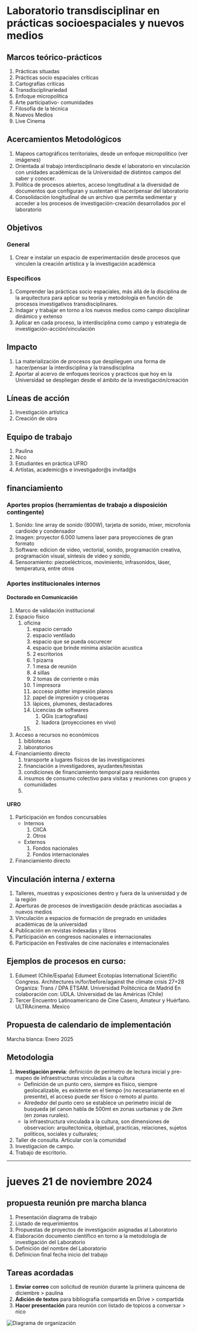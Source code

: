# Laboratorio transdisciplinar en prácticas socioespaciales y nuevos medios

## Marcos teórico-prácticos
1. Prácticas situadas
2. Prácticas socio espaciales críticas 
3. Cartografías críticas 
4. Transdisciplinariedad
5. Enfoque micropolítica 
6. Arte participativo- comunidades
7. Filosofía de la técnica
8. Nuevos Medios
9. Live Cinema

## Acercamientos Metodológicos
1. Mapeos cartográficos territoriales, desde un enfoque micropolítico (ver imágenes)
2. Orientada al trabajo interdisciplinario desde el laboratorio en vinculación con unidades académicas de la Universidad de distintos campos del saber y conocer.
3. Política de procesos abiertos, acceso longitudinal a la diversidad de documentos que configuran y sustentan el hacer/pensar del laboratorio
4. Consolidación longitudinal de un  archivo que permita sedimentar y acceder a los procesos de investigación-creación desarrollados por el laboratorio

## Objetivos 
### General 
1. Crear e instalar un espacio de experimentación desde procesos que vinculen la creación artística y la investigación académica
### Específicos
1. Comprender las prácticas socio espaciales, más allá de la disciplina de la arquitectura para aplicar su teoría y metodología en función de procesos investigativos transdisciplinares.
2. Indagar y trabajar en torno a los nuevos medios como campo disciplinar dinámico y extenso 
3. Aplicar en cada proceso, la interdisciplina como campo y estrategia de investigación-acción/vinculación

## Impacto
1. La materialización de procesos que desplieguen una forma de hacer/pensar la interdisciplina y la transdisciplina
2. Aportar al acervo de enfoques teoricos y practicos que hoy en la Universidad se despliegan desde el ámbito de la investigación/creación

## Líneas de acción
1. Investigación artística
2. Creación de obra

## Equipo de trabajo
1. Paulina 
2. Nico
3. Estudiantes en práctica UFRO
4. Artistas, academic@s e investigador@s invitad@s

## financiamiento

### Aportes propios (herramientas de trabajo a disposición contingente)
1. Sonido: line array de sonido (800W), tarjeta de sonido, mixer, microfonia cardioide y condensador 
2. Imagen: proyector 6.000 lumens laser para proyecciones de gran formato
3. Software: edicion de video, vectorial, sonido, programación creativa, programación visual, síntesis de video y sonido, 
4. Sensoramiento: piezoeléctricos, movimiento, infrasonidos, láser, temperatura, entre otros

### Aportes institucionales internos
#### Doctorado en Comunicación
1. Marco de validación institucional
2. Espacio físico 
    1. oficina
        1. espacio cerrado
        2. espacio ventilado
        3. espacio que se pueda oscurecer
        4. espacio que brinde minima aislación acustica
        5. 2 escritorios
        6. 1 pizarra
        7. 1 mesa de reunión
        8. 4 sillas 
        9. 2 tomas de corriente o más
        10. 1 impresora
        11. accceso plotter impresión planos
        12. papel de impresión y croqueras
        13. lápices, plumones, destacadores 
        14. Licencias de softwares
            1. QGis (cartografías)
            2. Isadora (proyecciones en vivo)
        15. 
3. Acceso a recursos no económicos
    1. bibliotecas
    2. laboratorios
4. Financiamiento directo
    1. transporte a lugares fisicos de las investigaciones
    2. financiación a investigadores, ayudantes/tesistas
    3. condiciones de financiamiento temporal para residentes
    4. insumos de consumo colectivo para visitas y reuniones con grupos y comunidades
    5. 
#### UFRO
1. Participación en fondos concursables
    - Internos
        1. CIICA
        2. Otros
    - Externos
        1. Fondos nacionales
        2. Fondos internacionales
2. Financiamiento directo

## Vinculación interna / externa
1. Talleres, muestras y exposiciones dentro y fuera de la universidad y de la región
2. Aperturas de procesos de investigación desde prácticas asociadas a nuevos medios
3. Vinculación a espacios de formación de pregrado en unidades académicas de la universidad
4. Publicación en revistas indexadas y libros 
5. Participación en congresos nacionales e internacionales
6. Participación en Festivales de cine nacionales e internacionales 

## Ejemplos de procesos en curso: 
1. Edumeet (Chile/España) Edumeet Ecotopías International Scientific Congress. Architectures in/for/before/against the climate crisis  27+28 Organiza: Trans / DPA ETSAM. Universidad Politécnica de Madrid En colaboración con: UDLA. Universidad de las Américas (Chile)
2. Tercer Encuentro Latinoamericano de Cine Casero, Amateur y Huérfano.  ULTRAcinema. Mexico

## Propuesta de calendario de implementación
Marcha blanca: Enero 2025

## Metodologia
1. __Investigación previa__: definición de perímetro de lectura inicial y pre-mapeo de infraestructuras vinculadas a la cultura
    - Definición de un punto cero, siempre es físico, siempre geolocalizable, es existente en el tiempo (no necesariamente en el presente), el acceso puede ser físico o remoto al punto.
    - Alrededor del punto cero se establece un perimetro inicial de busqueda (el canon habla de 500mt en zonas uurbanas y de 2km (en zonas rurales).
    - la infraestructura vinculada a la cultura, son dimensiones de observacion: arquitectonica, objetual, practicas, relaciones, sujetos politicos, sociales y culturales;  
2. Taller de consulta. Articular con la comunidad
3. Investigacion de campo.  
4. Trabajo de escritorio.

---

# jueves 21 de noviembre 2024

## propuesta reunión pre marcha blanca

1. Presentación diagrama de trabajo
2. Listado de requerimientos
3. Propuestas de proyectos de investigación asignadas al Laboratorio
4. Elaboración documento científico en torno a la metodología de investigación del Laboratorio
5. Definición del nombre del Laboratorio
6. Definicion final fecha inicio del trabajo

## Tareas acordadas
1. **Enviar correo** con solicitud de reunión durante la primera quincena de diciembre > paulina
2. **Adición de textos** para bibliografia compartida en Drive > compartida
3. **Hacer presentación** para reunión con listado de topicos a conversar > nico

![Diagrama de organización](img/oiLab_diagrama1.jpg)

